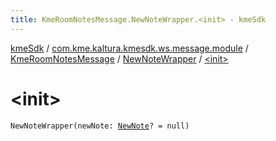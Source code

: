 ```yaml
---
title: KmeRoomNotesMessage.NewNoteWrapper.<init> - kmeSdk
---
```


[kmeSdk](../../../index.html) / [com.kme.kaltura.kmesdk.ws.message.module](../../index.html) / [KmeRoomNotesMessage](../index.html) / [NewNoteWrapper](index.html) / [&lt;init&gt;](./-init-.html)

# &lt;init&gt;

`NewNoteWrapper(newNote: `[`NewNote`](../-new-note/index.html)`? = null)`